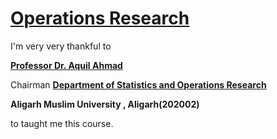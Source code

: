 # [**Operations Research**](https://github.com/MohammadWasiq0786/Operations-Research)
I'm very very thankful to

[**Professor Dr. Aquil Ahmad**](https://www.amu.ac.in/faculty/statistics-and-operations-research/aquil-ahmed) 

Chairman [**Department of Statistics and Operations Research**](https://www.amu.ac.in/department/statistics-and-operations-research) 

**Aligarh Muslim University , Aligarh(202002)** 

to taught me this course.
